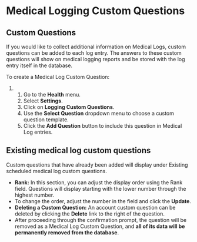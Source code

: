 # Medical Logging Custom Questions
## Custom Questions


If you would like to collect additional information on Medical Logs, custom questions can be added to each log entry. The answers to these custom questions will show on medical logging reports and be stored with the log entry itself in the database.    


To create a Medical Log Custom Question:


1. 1. Go to the **Health** menu.
	2. Select **Settings**.
	3. Click on **Logging Custom Questions**.
	4. Use the **Select Question** dropdown menu to choose a custom question template.
	5. Click the **Add Question** button to include this question in Medical Log entries.





## 


## Existing medical log custom questions


Custom questions that have already been added will display under Existing scheduled medical log custom questions. 


* **Rank:** In this section, you can adjust the display order using the Rank field. Questions will display starting with the lower number through the highest number.
* To change the order, adjust the number in the field and click the **Update**.
* **Deleting a Custom Question:** An account custom question can be deleted by clicking the **Delete** link to the right of the question.
* After proceeding through the confirmation prompt, the question will be removed as a Medical Log Custom Question, and **all of its data will be permanently removed from the database**.


  
  


